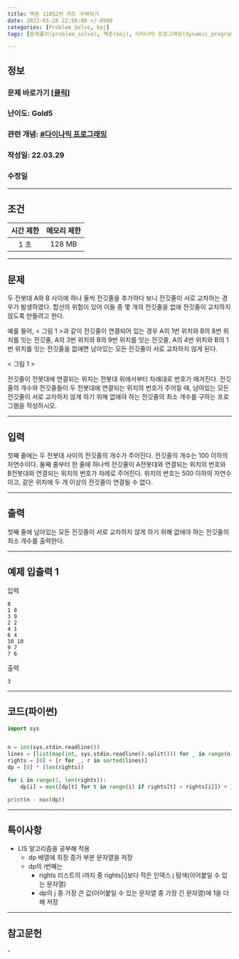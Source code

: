 ```yaml
---
title: 백준 11052번 카드 구매하기
date: 2022-03-28 22:56:00 +/-0900
categories: [Problem_Solve, boj]
tags: [문제풀이(problem_solve), 백준(boj), 다이나믹 프로그래밍(dynamic_programming)]

---
```

## 정보
### 문제 바로가기 [[클릭](https://www.acmicpc.net/problem/2565)]
### 난이도: Gold5
### 관련 개념: [#다이나믹 프로그래밍](https://www.acmicpc.net/problemset?sort=ac_desc&algo=33)
### 작성일: 22.03.29
### 수정일

---
## 조건

시간 제한|메모리 제한
:---:|:---:
1 초|128 MB

---
## 문제
두 전봇대 A와 B 사이에 하나 둘씩 전깃줄을 추가하다 보니 전깃줄이 서로 교차하는 경우가 발생하였다. 합선의 위험이 있어 이들 중 몇 개의 전깃줄을 없애 전깃줄이 교차하지 않도록 만들려고 한다.

예를 들어, < 그림 1 >과 같이 전깃줄이 연결되어 있는 경우 A의 1번 위치와 B의 8번 위치를 잇는 전깃줄, A의 3번 위치와 B의 9번 위치를 잇는 전깃줄, A의 4번 위치와 B의 1번 위치를 잇는 전깃줄을 없애면 남아있는 모든 전깃줄이 서로 교차하지 않게 된다.



< 그림 1 >

전깃줄이 전봇대에 연결되는 위치는 전봇대 위에서부터 차례대로 번호가 매겨진다. 전깃줄의 개수와 전깃줄들이 두 전봇대에 연결되는 위치의 번호가 주어질 때, 남아있는 모든 전깃줄이 서로 교차하지 않게 하기 위해 없애야 하는 전깃줄의 최소 개수를 구하는 프로그램을 작성하시오.

---
## 입력
첫째 줄에는 두 전봇대 사이의 전깃줄의 개수가 주어진다. 전깃줄의 개수는 100 이하의 자연수이다. 둘째 줄부터 한 줄에 하나씩 전깃줄이 A전봇대와 연결되는 위치의 번호와 B전봇대와 연결되는 위치의 번호가 차례로 주어진다. 위치의 번호는 500 이하의 자연수이고, 같은 위치에 두 개 이상의 전깃줄이 연결될 수 없다.

---
## 출력
첫째 줄에 남아있는 모든 전깃줄이 서로 교차하지 않게 하기 위해 없애야 하는 전깃줄의 최소 개수를 출력한다.

---
## 예제 입출력 1
입력
```
8
1 8
3 9
2 2
4 1
6 4
10 10
9 7
7 6
```

출력
```
3
```

---
## 코드(파이썬)
```python
import sys


n = int(sys.stdin.readline())
lines = [list(map(int, sys.stdin.readline().split())) for _ in range(n)]
rights = [0] + [r for _, r in sorted(lines)]
dp = [0] * (len(rights))

for i in range(1, len(rights)):
    dp[i] = max([dp[t] for t in range(i) if rights[t] < rights[i]]) + 1

print(n - max(dp))

```

---
## 특이사항
- LIS 알고리즘을 공부해 적용
  - dp 배열에 최장 증가 부분 문자열을 저장
  - dp의 i번째는
    - rights 리스트의 i까지 중 rights[i]보다 작은 인덱스 j 탐색(이어붙일 수 있는 문자열)
    - dp의 j 중 가장 큰 값(이어붙일 수 있는 문자열 중 가장 긴 문자열)에 1을 더해 저장

---
## 참고문헌
\- 
